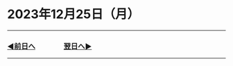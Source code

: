 # 2023年12月25日（月）

---

### [◀️前日へ](https://github.com/yuasys/chatty-journal/blob/main/2023/12/2023-12-24.md)&emsp;&emsp;&emsp;&emsp;[翌日へ▶️](https://github.com/yuasys/chatty-journal/blob/main/2023/12/2023-12-26.md)

---
